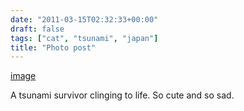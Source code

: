 ```yaml
---
date: "2011-03-15T02:32:33+00:00"
draft: false
tags: ["cat", "tsunami", "japan"]
title: "Photo post"
---
```

[image](/img/2011-03-15-photo-post/b6ff156e8b43681625b3aa463d5f7f8b44708cf01bfb41af553d889eed672b14.jpg)



A tsunami survivor clinging to life. So cute and so sad.

